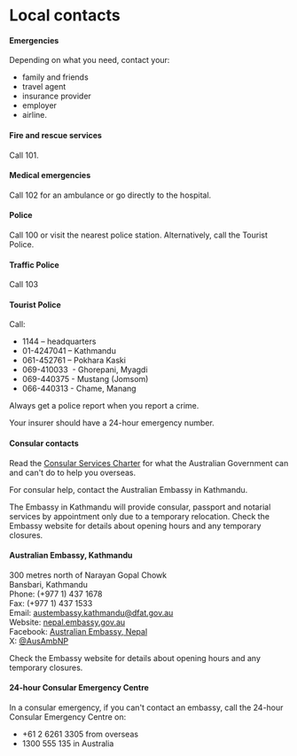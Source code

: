 # Local contacts

#### Emergencies

Depending on what you need, contact your:

* family and friends
* travel agent
* insurance provider
* employer
* airline.

#### Fire and rescue services

Call 101.

#### Medical emergencies

Call 102 for an ambulance or go directly to the hospital.

#### Police

Call 100 or visit the nearest police station. Alternatively, call the Tourist Police.

#### Traffic Police

Call 103

#### Tourist Police

Call:

* 1144 – headquarters
* 01-4247041 – Kathmandu
* 061-452761 – Pokhara Kaski
* 069-410033  - Ghorepani, Myagdi
* 069-440375 - Mustang (Jomsom)
* 066-440313 - Chame, Manang

Always get a police report when you report a crime.

Your insurer should have a 24-hour emergency number.

#### Consular contacts

Read the [Consular Services Charter](/consular-services/consular-services-charter "Consular Services Charter") for what the Australian Government can and can't do to help you overseas.

For consular help, contact the Australian Embassy in Kathmandu.

The Embassy in Kathmandu will provide consular, passport and notarial services by appointment only due to a temporary relocation. Check the Embassy website for details about opening hours and any temporary closures.

#### Australian Embassy, Kathmandu

300 metres north of Narayan Gopal Chowk  
Bansbari, Kathmandu  
Phone: (+977 1) 437 1678  
Fax: (+977 1) 437 1533  
Email: [austembassy.kathmandu@dfat.gov.au](mailto:austembassy.kathmandu@dfat.gov.au)  
Website: [nepal.embassy.gov.au](http://www.nepal.embassy.gov.au/)  
Facebook: [Australian Embassy, Nepal](https://www.facebook.com/australianembassynepal/)  
X: [@AusAmbNP](https://twitter.com/AusAmbNP)

Check the Embassy website for details about opening hours and any temporary closures.

#### 24-hour Consular Emergency Centre

In a consular emergency, if you can't contact an embassy, call the 24-hour Consular Emergency Centre on:

* +61 2 6261 3305 from overseas
* 1300 555 135 in Australia